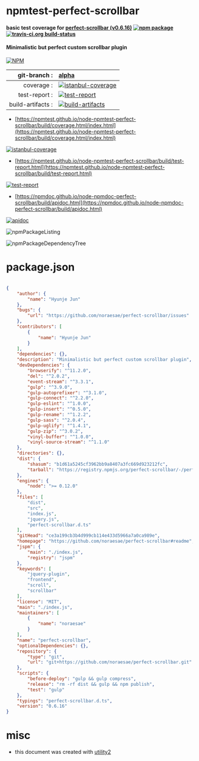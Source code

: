 # npmtest-perfect-scrollbar

#### basic test coverage for  [perfect-scrollbar (v0.6.16)](https://github.com/noraesae/perfect-scrollbar#readme)  [![npm package](https://img.shields.io/npm/v/npmtest-perfect-scrollbar.svg?style=flat-square)](https://www.npmjs.org/package/npmtest-perfect-scrollbar) [![travis-ci.org build-status](https://api.travis-ci.org/npmtest/node-npmtest-perfect-scrollbar.svg)](https://travis-ci.org/npmtest/node-npmtest-perfect-scrollbar)

#### Minimalistic but perfect custom scrollbar plugin

[![NPM](https://nodei.co/npm/perfect-scrollbar.png?downloads=true&downloadRank=true&stars=true)](https://www.npmjs.com/package/perfect-scrollbar)

| git-branch : | [alpha](https://github.com/npmtest/node-npmtest-perfect-scrollbar/tree/alpha)|
|--:|:--|
| coverage : | [![istanbul-coverage](https://npmtest.github.io/node-npmtest-perfect-scrollbar/build/coverage.badge.svg)](https://npmtest.github.io/node-npmtest-perfect-scrollbar/build/coverage.html/index.html)|
| test-report : | [![test-report](https://npmtest.github.io/node-npmtest-perfect-scrollbar/build/test-report.badge.svg)](https://npmtest.github.io/node-npmtest-perfect-scrollbar/build/test-report.html)|
| build-artifacts : | [![build-artifacts](https://npmtest.github.io/node-npmtest-perfect-scrollbar/glyphicons_144_folder_open.png)](https://github.com/npmtest/node-npmtest-perfect-scrollbar/tree/gh-pages/build)|

- [https://npmtest.github.io/node-npmtest-perfect-scrollbar/build/coverage.html/index.html](https://npmtest.github.io/node-npmtest-perfect-scrollbar/build/coverage.html/index.html)

[![istanbul-coverage](https://npmtest.github.io/node-npmtest-perfect-scrollbar/build/screenCapture.buildCi.browser.%252Ftmp%252Fbuild%252Fcoverage.lib.html.png)](https://npmtest.github.io/node-npmtest-perfect-scrollbar/build/coverage.html/index.html)

- [https://npmtest.github.io/node-npmtest-perfect-scrollbar/build/test-report.html](https://npmtest.github.io/node-npmtest-perfect-scrollbar/build/test-report.html)

[![test-report](https://npmtest.github.io/node-npmtest-perfect-scrollbar/build/screenCapture.buildCi.browser.%252Ftmp%252Fbuild%252Ftest-report.html.png)](https://npmtest.github.io/node-npmtest-perfect-scrollbar/build/test-report.html)

- [https://npmdoc.github.io/node-npmdoc-perfect-scrollbar/build/apidoc.html](https://npmdoc.github.io/node-npmdoc-perfect-scrollbar/build/apidoc.html)

[![apidoc](https://npmdoc.github.io/node-npmdoc-perfect-scrollbar/build/screenCapture.buildCi.browser.%252Ftmp%252Fbuild%252Fapidoc.html.png)](https://npmdoc.github.io/node-npmdoc-perfect-scrollbar/build/apidoc.html)

![npmPackageListing](https://npmtest.github.io/node-npmtest-perfect-scrollbar/build/screenCapture.npmPackageListing.svg)

![npmPackageDependencyTree](https://npmtest.github.io/node-npmtest-perfect-scrollbar/build/screenCapture.npmPackageDependencyTree.svg)



# package.json

```json

{
    "author": {
        "name": "Hyunje Jun"
    },
    "bugs": {
        "url": "https://github.com/noraesae/perfect-scrollbar/issues"
    },
    "contributors": [
        {
            "name": "Hyunje Jun"
        }
    ],
    "dependencies": {},
    "description": "Minimalistic but perfect custom scrollbar plugin",
    "devDependencies": {
        "browserify": "^11.2.0",
        "del": "^2.0.2",
        "event-stream": "^3.3.1",
        "gulp": "^3.9.0",
        "gulp-autoprefixer": "^3.1.0",
        "gulp-connect": "^2.2.0",
        "gulp-eslint": "^1.0.0",
        "gulp-insert": "^0.5.0",
        "gulp-rename": "^1.2.2",
        "gulp-sass": "^2.0.4",
        "gulp-uglify": "^1.4.1",
        "gulp-zip": "^3.0.2",
        "vinyl-buffer": "^1.0.0",
        "vinyl-source-stream": "^1.1.0"
    },
    "directories": {},
    "dist": {
        "shasum": "b1d61a5245cf3962bb9a8407a3fc669d923212fc",
        "tarball": "https://registry.npmjs.org/perfect-scrollbar/-/perfect-scrollbar-0.6.16.tgz"
    },
    "engines": {
        "node": ">= 0.12.0"
    },
    "files": [
        "dist",
        "src",
        "index.js",
        "jquery.js",
        "perfect-scrollbar.d.ts"
    ],
    "gitHead": "ce3a199cb3b4d999cb114e433d5966a7a0ca989e",
    "homepage": "https://github.com/noraesae/perfect-scrollbar#readme",
    "jspm": {
        "main": "./index.js",
        "registry": "jspm"
    },
    "keywords": [
        "jquery-plugin",
        "frontend",
        "scroll",
        "scrollbar"
    ],
    "license": "MIT",
    "main": "./index.js",
    "maintainers": [
        {
            "name": "noraesae"
        }
    ],
    "name": "perfect-scrollbar",
    "optionalDependencies": {},
    "repository": {
        "type": "git",
        "url": "git+https://github.com/noraesae/perfect-scrollbar.git"
    },
    "scripts": {
        "before-deploy": "gulp && gulp compress",
        "release": "rm -rf dist && gulp && npm publish",
        "test": "gulp"
    },
    "typings": "perfect-scrollbar.d.ts",
    "version": "0.6.16"
}
```



# misc
- this document was created with [utility2](https://github.com/kaizhu256/node-utility2)

